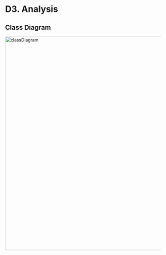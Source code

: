 # D3. Analysis




## Class Diagram 
<img width="998" height="690" alt="classDiagram" src="https://github.com/user-attachments/assets/b27fb8cf-5020-4a39-bdf0-0018bf82726d" />
